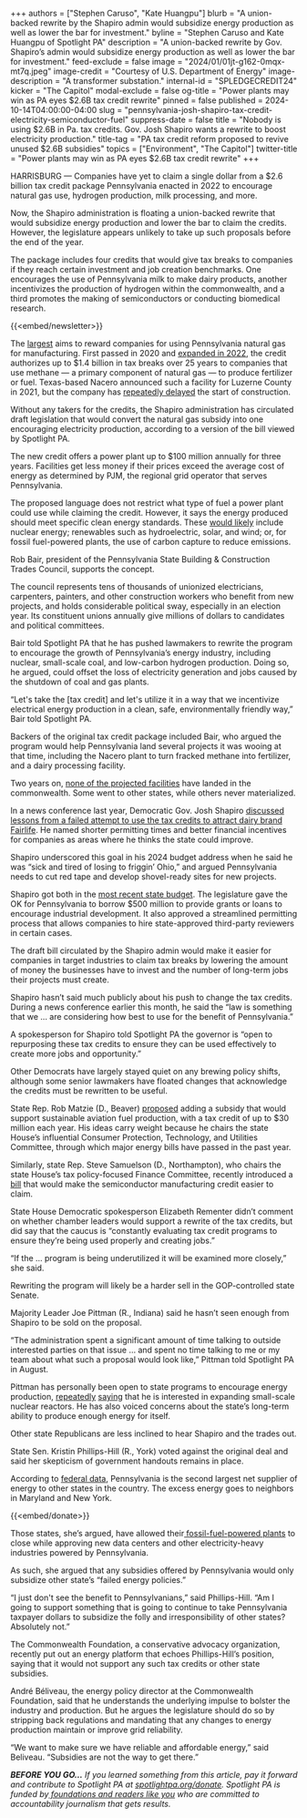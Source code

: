 +++
authors = ["Stephen Caruso", "Kate Huangpu"]
blurb = "A union-backed rewrite by the Shapiro admin would subsidize energy production as well as lower the bar for investment."
byline = "Stephen Caruso and Kate Huangpu of Spotlight PA"
description = "A union-backed rewrite by Gov. Shapiro’s admin would subsidize energy production as well as lower the bar for investment."
feed-exclude = false
image = "2024/01/01jt-g162-0mqx-mt7q.jpeg"
image-credit = "Courtesy of U.S. Department of Energy"
image-description = "A transformer substation."
internal-id = "SPLEDGECREDIT24"
kicker = "The Capitol"
modal-exclude = false
og-title = "Power plants may win as PA eyes $2.6B tax credit rewrite"
pinned = false
published = 2024-10-14T04:00:00-04:00
slug = "pennsylvania-josh-shapiro-tax-credit-electricity-semiconductor-fuel"
suppress-date = false
title = "Nobody is using $2.6B in Pa. tax credits. Gov. Josh Shapiro wants a rewrite to boost electricity production."
title-tag = "PA tax credit reform proposed to revive unused $2.6B subsidies"
topics = ["Environment", "The Capitol"]
twitter-title = "Power plants may win as PA eyes $2.6B tax credit rewrite"
+++

HARRISBURG — Companies have yet to claim a single dollar from a $2.6 billion tax credit package Pennsylvania enacted in 2022 to encourage natural gas use, hydrogen production, milk processing, and more.

Now, the Shapiro administration is floating a union-backed rewrite that would subsidize energy production and lower the bar to claim the credits. However, the legislature appears unlikely to take up such proposals before the end of the year.

The package includes four credits that would give tax breaks to companies if they reach certain investment and job creation benchmarks. One encourages the use of Pennsylvania milk to make dairy products, another incentivizes the production of hydrogen within the commonwealth, and a third promotes the making of semiconductors or conducting biomedical research.

{{<embed/newsletter>}}

The <a href="https://web.archive.org/20240211090505/https://www.revenue.pa.gov/IncentivesCreditsPrograms/PAEDGE/Pages/Local%20Resource%20Manufacturing%20Tax%20Credit.aspx">largest</a> aims to reward companies for using Pennsylvania natural gas for manufacturing. First passed in 2020 and <a href="https://www.spotlightpa.org/news/2022/11/pa-natural-gas-hydrogen-hub-tax-credit-tom-wolf-legislature/">expanded in 2022</a>, the credit authorizes up to $1.4 billion in tax breaks over 25 years to companies that use methane — a primary component of natural gas — to produce fertilizer or fuel. Texas-based Nacero announced such a facility for Luzerne County in 2021, but the company has <a href="https://web.archive.org/20240421050747/https://www.citizensvoice.com/news/predecessor-to-proposed-newport-twp-fuel-plant-delayed-6-10-more-years/article_bfb4fa1e-04cc-580a-9ef6-8ef69d1f35d7.html">repeatedly delayed</a> the start of construction.

Without any takers for the credits, the Shapiro administration has circulated draft legislation that would convert the natural gas subsidy into one encouraging electricity production, according to a version of the bill viewed by Spotlight PA.

The new credit offers a power plant up to $100 million annually for three years. Facilities get less money if their prices exceed the average cost of energy as determined by PJM, the regional grid operator that serves Pennsylvania.

The proposed language does not restrict what type of fuel a power plant could use while claiming the credit. However, it says the energy produced should meet specific clean energy standards. These <a href="https://web.archive.org/20220913120648/https://www.eia.gov/todayinenergy/detail.php?id=53819">would likely</a> include nuclear energy; renewables such as hydroelectric, solar, and wind; or, for fossil fuel-powered plants, the use of carbon capture to reduce emissions.

Rob Bair, president of the Pennsylvania State Building &amp; Construction Trades Council, supports the concept.

The council represents tens of thousands of unionized electricians, carpenters, painters, and other construction workers who benefit from new projects, and holds considerable political sway, especially in an election year. Its constituent unions annually give millions of dollars to candidates and political committees.

Bair told Spotlight PA that he has pushed lawmakers to rewrite the program to encourage the growth of Pennsylvania’s energy industry, including nuclear, small-scale coal, and low-carbon hydrogen production. Doing so, he argued, could offset the loss of electricity generation and jobs caused by the shutdown of coal and gas plants.

“Let&#39;s take the \[tax credit\] and let&#39;s utilize it in a way that we incentivize electrical energy production in a clean, safe, environmentally friendly way,” Bair told Spotlight PA.

Backers of the original tax credit package included Bair, who argued the program would help Pennsylvania land several projects it was wooing at that time, including the Nacero plant to turn fracked methane into fertilizer, and a dairy processing facility.

Two years on, <a href="https://www.spotlightpa.org/statecollege/2024/04/agriculture-dairy-industry-shapiro-budget-fairlife-economic-development/">none of the projected facilities</a> have landed in the commonwealth. Some went to other states, while others never materialized.

In a news conference last year, Democratic Gov. Josh Shapiro <a href="https://www.spotlightpa.org/statecollege/2024/04/agriculture-dairy-industry-shapiro-budget-fairlife-economic-development/">discussed lessons from a failed attempt to use the tax credits to attract dairy brand Fairlife</a>. He named shorter permitting times and better financial incentives for companies as areas where he thinks the state could improve.

Shapiro underscored this goal in his 2024 budget address when he said he was “sick and tired of losing to friggin’ Ohio,” and argued Pennsylvania needs to cut red tape and develop shovel-ready sites for new projects.

Shapiro got both in the <a href="https://www.spotlightpa.org/news/2024/07/pennsylvania-budget-public-schools-economic-development-scholarships-josh-shapiro-legislature/">most recent state budget</a>. The legislature gave the OK for Pennsylvania to borrow $500 million to provide grants or loans to encourage industrial development. It also approved a streamlined permitting process that allows companies to hire state-approved third-party reviewers in certain cases.

The draft bill circulated by the Shapiro admin would make it easier for companies in target industries to claim tax breaks by lowering the amount of money the businesses have to invest and the number of long-term jobs their projects must create.

Shapiro hasn’t said much publicly about his push to change the tax credits. During a news conference earlier this month, he said the “law is something that we … are considering how best to use for the benefit of Pennsylvania.”

A spokesperson for Shapiro told Spotlight PA the governor is “open to repurposing these tax credits to ensure they can be used effectively to create more jobs and opportunity.”

Other Democrats have largely stayed quiet on any brewing policy shifts, although some senior lawmakers have floated changes that acknowledge the credits must be rewritten to be useful.

State Rep. Rob Matzie (D., Beaver) <a href="https://web.archive.org/20241217232855/https://www.legis.state.pa.us/cfdocs/legis/PN/Public/btCheck.cfm?txtType=PDF&amp;sessYr=2023&amp;sessInd=0&amp;billBody=H&amp;billTyp=B&amp;billNbr=2402&amp;pn=3303">proposed</a> adding a subsidy that would support sustainable aviation fuel production, with a tax credit of up to $30 million each year. His ideas carry weight because he chairs the state House’s influential Consumer Protection, Technology, and Utilities Committee, through which major energy bills have passed in the past year.

Similarly, state Rep. Steve Samuelson (D., Northampton), who chairs the state House’s tax policy-focused Finance Committee, recently introduced a <a href="https://web.archive.org/20241125132522/https://www.legis.state.pa.us/CFDOCS/Legis/PN/Public/btCheck.cfm?txtType=HTM&amp;sessYr=2023&amp;sessInd=0&amp;billBody=H&amp;billTyp=B&amp;billNbr=2565&amp;pn=3616">bill</a> that would make the semiconductor manufacturing credit easier to claim.

State House Democratic spokesperson Elizabeth Rementer didn’t comment on whether chamber leaders would support a rewrite of the tax credits, but did say that the caucus is “constantly evaluating tax credit programs to ensure they’re being used properly and creating jobs.”

“If the … program is being underutilized it will be examined more closely,” she said.

Rewriting the program will likely be a harder sell in the GOP-controlled state Senate.

Majority Leader Joe Pittman (R., Indiana) said he hasn’t seen enough from Shapiro to be sold on the proposal.

“The administration spent a significant amount of time talking to outside interested parties on that issue … and spent no time talking to me or my team about what such a proposal would look like,” Pittman told Spotlight PA in August.

Pittman has personally been open to state programs to encourage energy production, <a href="https://web.archive.org/20240418020446/https://www.cityandstatepa.com/personality/2024/02/theres-got-be-all-above-strategy-pa-senate-gop-leader-joe-pittman-talks-energy-policy-pennsylvania/394534/">repeatedly</a> <a href="https://www.spotlightpa.org/news/2024/03/pennsylvania-rggi-josh-shapiro-climate-change-cap-and-trade/">saying</a> that he is interested in expanding small-scale nuclear reactors. He has also voiced concerns about the state’s long-term ability to produce enough energy for itself.

Other state Republicans are less inclined to hear Shapiro and the trades out.

State Sen. Kristin Phillips-Hill (R., York) voted against the original deal and said her skepticism of government handouts remains in place.

According to <a href="https://www.eia.gov/state/?sid=PA#tabs-4">federal data</a>, Pennsylvania is the second largest net supplier of energy to other states in the country. The excess energy goes to neighbors in Maryland and New York.

{{<embed/donate>}}

Those states, she’s argued, have allowed their<a href="https://web.archive.org/20231202120353/https://www.sierraclub.org/press-releases/2023/11/maryland-track-be-coal-free-2025-announced-retirement-warrior-run-plant"> fossil-fuel-powered plants</a> to close while approving new data centers and other electricity-heavy industries powered by Pennsylvania.

As such, she argued that any subsidies offered by Pennsylvania would only subsidize other state’s “failed energy policies.”

“I just don&#39;t see the benefit to Pennsylvanians,” said Phillips-Hill. “Am I going to support something that is going to continue to take Pennsylvania taxpayer dollars to subsidize the folly and irresponsibility of other states? Absolutely not.”

The Commonwealth Foundation, a conservative advocacy organization, recently put out an energy platform that echoes Phillips-Hill’s position, saying that it would not support any such tax credits or other state subsidies.

André Béliveau, the energy policy director at the Commonwealth Foundation, said that he understands the underlying impulse to bolster the industry and production. But he argues the legislature should do so by stripping back regulations and mandating that any changes to energy production maintain or improve grid reliability.

“We want to make sure we have reliable and affordable energy,” said Beliveau. “Subsidies are not the way to get there.”

<strong><em>BEFORE YOU GO…</em></strong><em> If you learned something from this article, pay it forward and contribute to Spotlight PA at </em><a href="https://www.spotlightpa.org/donate"><em>spotlightpa.org/donate</em></a><em>. Spotlight PA is funded by</em><a href="https://www.spotlightpa.org/support"><em> foundations and readers like you</em></a><em> who are committed to accountability journalism that gets results.</em>
